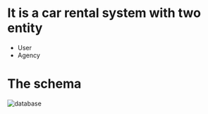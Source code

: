 # It is a car rental system with two entity
- User
- Agency

# The schema

![database](https://github.com/Codessmasher/car_rental/assets/95518873/1d5f79e5-56af-46e5-9846-f62278c67164)
